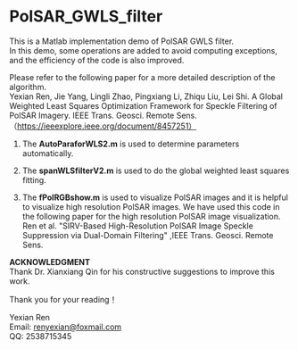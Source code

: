 # PolSAR_GWLS_filter
This is a Matlab implementation demo of PolSAR GWLS filter.  
In this demo, some operations are added to avoid computing exceptions, and the efficiency of the code is also improved.          

Please refer to the following paper for a more detailed description of the algorithm.  
Yexian Ren, Jie Yang, Lingli Zhao, Pingxiang Li, Zhiqu Liu, Lei Shi. A Global Weighted Least Squares Optimization Framework for Speckle Filtering of PolSAR Imagery. IEEE Trans. Geosci. Remote Sens. （https://ieeexplore.ieee.org/document/8457251）  

1. The **AutoParaforWLS2.m** is used to determine parameters automatically.  

2. The **spanWLSfilterV2.m** is used to do the global weighted least squares fitting.  

3. The **fPolRGBshow.m** is used to visualize PolSAR images and it is helpful to visualize high resolution PolSAR images. We have used this code in the following paper for the high resolution PolSAR image visualization.   
Ren et al. "SIRV-Based High-Resolution PolSAR Image Speckle Suppression via Dual-Domain Filtering" ,IEEE Trans. Geosci. Remote Sens.


**ACKNOWLEDGMENT**    
Thank Dr. Xianxiang Qin for his constructive suggestions to improve this work.       


Thank you for your reading！  

Yexian Ren  
Email: renyexian@foxmail.com  
QQ: 2538715345  
